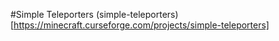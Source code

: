 #Simple Teleporters
(simple-teleporters)[https://minecraft.curseforge.com/projects/simple-teleporters]
